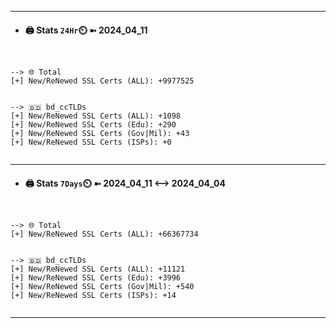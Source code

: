 

---
- #### 🖨️ **Stats** `24Hr`⏲️ ➼ 2024_04_11
```console


--> 🌐 Total
[+] New/ReNewed SSL Certs (ALL): +9977525


--> 🇧🇩 bd_ccTLDs
[+] New/ReNewed SSL Certs (ALL): +1098
[+] New/ReNewed SSL Certs (Edu): +290
[+] New/ReNewed SSL Certs (Gov|Mil): +43
[+] New/ReNewed SSL Certs (ISPs): +0


```

---
- #### 🖨️ **Stats** `7Days`⏲️ ➼ 2024_04_11 <--> 2024_04_04
```console


--> 🌐 Total
[+] New/ReNewed SSL Certs (ALL): +66367734


--> 🇧🇩 bd_ccTLDs
[+] New/ReNewed SSL Certs (ALL): +11121
[+] New/ReNewed SSL Certs (Edu): +3996
[+] New/ReNewed SSL Certs (Gov|Mil): +540
[+] New/ReNewed SSL Certs (ISPs): +14


```

---

